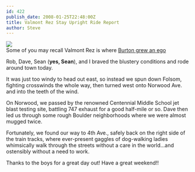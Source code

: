 ```yaml
---
id: 422
publish_date: 2008-01-25T22:48:00Z
title: Valmont Rez Stay Upright Ride Report
author: Steve
---
```

![](http://www.flagstafffrenzy.org/wp-content/uploads/2008/01/Valmont_Rez.png)  
Some of you may recall Valmont Rez is where [Burton grew an ego](http://www.flagstafffrenzy.org/2007/05/valmont-rez-ride)

Rob, Dave, Sean (**yes, Sean**), and I braved the blustery conditions and rode around town today.

It was just too windy to head out east, so instead we spun down Folsom, fighting crosswinds the whole way, then turned west onto Norwood Ave. and into the teeth of the wind.

On Norwood, we passed by the renowned Centennial Middle School jet blast testing site, battling 747 exhaust for a good half-mile or so. Dave then led us through some rough Boulder neighborhoods where we were almost mugged twice.

Fortunately, we found our way to 4th Ave., safely back on the right side of the train tracks, where ever-present gaggles of dog-walking ladies whimsically walk through the streets without a care in the world...and ostensibly without a need to work.

Thanks to the boys for a great day out! Have a great weekend!!